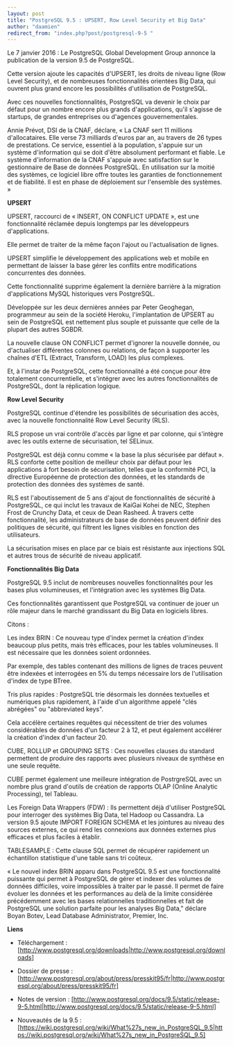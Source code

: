```yaml
---
layout: post
title: "PostgreSQL 9.5 : UPSERT, Row Level Security et Big Data"
author: "daamien"
redirect_from: "index.php?post/postgresql-9-5 "
---
```




Le 7 janvier 2016 : Le PostgreSQL Global Development Group annonce la publication de la version 9.5 de PostgreSQL.

Cette version ajoute les capacités d'UPSERT, les droits de niveau ligne (Row Level Security), et de nombreuses fonctionnalités orientées Big Data, qui ouvrent plus grand encore les possibilités d'utilisation de PostgreSQL.

Avec ces nouvelles fonctionnalités, PostgreSQL va devenir le choix par défaut pour un nombre encore plus grands d'applications, qu'il s'agisse de startups, de grandes entreprises ou d'agences gouvernementales.



Annie Prévot,  DSI de la CNAF, déclare, « La CNAF sert 11 millions d'allocataires. Elle verse 73 milliards d'euros par an, au travers de 26 types de prestations. Ce service, essentiel à la population, s'appuie sur un système d'information qui se doit d'être absolument performant et fiable. Le système d'information de la CNAF s'appuie avec satisfaction sur le gestionnaire de Base de données PostgreSQL. En utilisation sur la moitié des systèmes, ce logiciel libre offre toutes les garanties de fonctionnement et de fiabilité. Il est en phase de déploiement sur l'ensemble des systèmes. »



__UPSERT__





UPSERT, raccourci de « INSERT, ON CONFLICT UPDATE », est une fonctionnalité réclamée depuis longtemps par les développeurs d'applications.

Elle permet de traiter de la même façon l'ajout ou l'actualisation de lignes.

UPSERT simplifie le développement des applications web et mobile en permettant de laisser la base gérer les conflits entre modifications concurrentes des données.

Cette fonctionnalité supprime également la dernière barrière à la migration d'applications MySQL historiques vers PostgreSQL.



Développée sur les deux dernières années par Peter Geoghegan, programmeur au sein de la société Heroku, l'implantation de UPSERT au sein de PostgreSQL est nettement plus souple et puissante que celle de la plupart des autres SGBDR.

La nouvelle clause ON CONFLICT permet d'ignorer la nouvelle donnée, ou d'actualiser différentes colonnes ou relations, de façon à supporter les chaînes d'ETL (Extract, Transform, LOAD) les plus complexes.

Et, à l'instar de PostgreSQL, cette fonctionnalité a été conçue pour être totalement concurrentielle, et s'intégrer avec les autres fonctionnalités de PostgreSQL, dont la réplication logique.



__Row Level Security__





PostgreSQL continue d'étendre les possibilités de sécurisation des accès, avec la nouvelle fonctionnalité Row Level Security (RLS).

RLS propose un vrai contrôle d'accès par ligne et par colonne, qui s'intègre avec les outils externe de sécurisation, tel SELinux.

PostgreSQL est déjà connu comme « la base la plus sécurisée par défaut ». RLS conforte cette position de meilleur choix par défaut pour les applications à fort besoin de sécurisation, telles que la conformité PCI, la dIrective Européenne de protection des données, et les standards de protection des données des systèmes de santé.



RLS est l'aboutissement de 5 ans d'ajout de fonctionnalités de sécurité à PostgreSQL, ce qui inclut les travaux de  KaiGai Kohei de NEC, Stephen Frost de Crunchy Data, et ceux de Dean Rasheed. À travers cette fonctionnalité, les administrateurs de base de données peuvent définir des politiques de sécurité, qui filtrent les lignes visibles en fonction des utilisateurs.

La sécurisation mises en place par ce biais est résistante aux injections SQL et autres trous de sécurité de niveau applicatif.







__Fonctionnalités Big Data__





PostgreSQL 9.5 inclut de nombreuses nouvelles fonctionnalités pour les bases plus volumineuses, et l'intégration avec les systèmes Big Data.

Ces fonctionnalités garantissent que PostgreSQL va continuer de jouer un rôle majeur dans le marché grandissant du Big Data en logiciels libres.

Citons :



Les index BRIN : Ce nouveau type d'index permet la création d'index beaucoup plus petits, mais très efficaces, pour les tables volumineuses. Il est nécessaire que les données soient ordonnées.

Par exemple, des tables contenant des millions de lignes de traces peuvent être indexées et interrogées en 5% du temps nécessaire lors de l'utilisation d'index de type BTree.



Tris plus rapides : PostgreSQL trie désormais les données textuelles et numériques plus rapidement, à l'aide d'un algorithme appelé "clés abrégées" ou "abbreviated keys".

Cela accélère certaines requêtes qui nécessitent de trier des volumes considérables de données d'un facteur 2 à 12, et peut également accélérer la création d'index d'un facteur 20.



CUBE, ROLLUP et GROUPING SETS : Ces nouvelles clauses du standard permettent de produire des rapports avec plusieurs niveaux de synthèse en une seule requête.

CUBE permet également une meilleure intégration de PostrgreSQL avec un nombre plus grand d'outils de création de rapports OLAP (Online Analytic Processing), tel Tableau.



Les Foreign Data Wrappers (FDW) : Ils permettent déjà d'utiliser PostgreSQL pour interroger des systèmes Big Data, tel Hadoop ou Cassandra. La version 9.5 ajoute IMPORT FOREIGN SCHEMA et les jointures au niveau des sources externes, ce qui rend les connexions aux données externes plus efficaces et plus faciles à établir.



TABLESAMPLE : Cette clause SQL permet de récupérer rapidement un échantillon statistique d'une table sans tri coûteux.



« Le nouvel index BRIN apparu dans PostgreSQL 9.5 est une fonctionnalité puissante qui permet à PostgreSQL de gérer et indexer des volumes de données difficiles, voire impossibles à traiter par le passé. Il permet de faire évoluer les données et les performances au delà de la limite considérée précédemment avec les bases relationnelles traditionnelles et fait de PostgreSQL une solution parfaite pour les analyses Big Data," déclare Boyan Botev, Lead Database Administrator, Premier, Inc.



__Liens__



* Téléchargement : [http://www.postgresql.org/downloads|http://www.postgresql.org/downloads]

* Dossier de presse : [http://www.postgresql.org/about/press/presskit95/fr|http://www.postgresql.org/about/press/presskit95/fr]

* Notes de version : [http://www.postgresql.org/docs/9.5/static/release-9-5.html|http://www.postgresql.org/docs/9.5/static/release-9-5.html]

* Nouveautés de la 9.5 : [https://wiki.postgresql.org/wiki/What%27s_new_in_PostgreSQL_9.5|https://wiki.postgresql.org/wiki/What%27s_new_in_PostgreSQL_9.5]